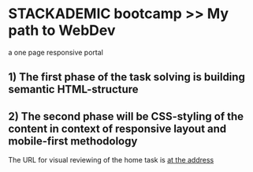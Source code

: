 # STACKADEMIC bootcamp >> My path to WebDev
a one page responsive portal

## 1) The first phase of the task solving is building semantic HTML-structure

## 2) The second phase will be CSS-styling of the content in context of responsive layout and mobile-first methodology

The URL for visual reviewing of the home task is [at the address](https://grinature.github.io/STACKAdemic-bootcamp/20210404.ResponsiveSITE/)